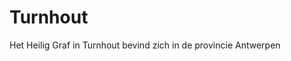 <!DOCTYPE html>
<html>
<head>
<title>Heilig Graf</title>
</head>
<body>

<h1>Turnhout</h1>
<p>Het Heilig Graf in Turnhout bevind zich in de provincie Antwerpen</p>

</body>
</html>
